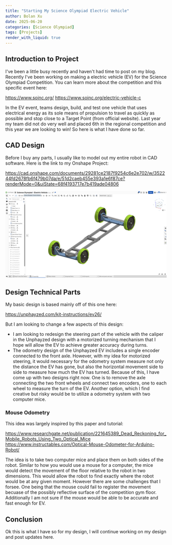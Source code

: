 ```yaml
---
title: "Starting My Science Olympiad Electric Vehicle"
author: Bolan Xu
date: 2025-06-20
categories: [Science Olympiad]
tags: [Projects]
render_with_liquid: true
---
```


## Introduction to Project

I've been a little busy recently and haven't had time to post on my blog. Recently I've been working on making a electric vehicle (EV) for the Science Olympiad Competition. You can learn more about the competition and this specific event here:

https://www.soinc.org/
https://www.soinc.org/electric-vehicle-c

In the EV event, teams design, build, and test one vehicle that uses electrical energy as its sole means of propulsion to travel as quickly as possible and stop close to a Target Point (from official website).
Last year my team did not do very well and placed 6th in the regional competition and this year we are looking to win! So here is what I have done so far.

## CAD Design
Before I buy any parts, I usually like to model out my entire robot in CAD software. Here is the link to my Onshape Project:

https://cad.onshape.com/documents/29281ce2187f9254c6e2e702/w/352244fd2678fb6f479b07da/e/51d2caeb455e393a1e6f87ce?renderMode=0&uiState=68f4193717e7b419ade04806

![](https://raw.githubusercontent.com/bolanxu/bolanxu.github.io/refs/heads/main/assets/images/ev_onshape_10_18_2025.png)

## Design Technical Parts

My basic design is based mainly off of this one here:

https://unphayzed.com/kit-instructions/ev26/

But I am looking to change a few aspects of this design:

 - I am looking to redesign the steering part of the vehicle with the caliper in the Unphayzed design with a motorized turning mechanism that I hope will allow the EV to achieve greater accuracy during turns.
 - The odometry design of the Unphayzed EV includes a single encoder connected to the front axle. However, with my idea for motorized steering,
   it would necessary for the odometry system measure not only the distance the EV has gone, but also the horizontal movement side to side to measure how much the EV has turned.
   Because of this, I have come up with two designs right now. One is to remove the axle connecting the two front wheels and connect two encoders, one to each wheel to measure the turn of the EV.
   Another option, which I find creative but risky would be to utilize a odometry system with two computer mice.
 
### Mouse Odometry
This idea was largely inspired by this paper and tutorial:

https://www.researchgate.net/publication/221645389_Dead_Reckoning_for_Mobile_Robots_Using_Two_Optical_Mice
https://www.instructables.com/Optical-Mouse-Odometer-for-Arduino-Robot/

The idea is to take two computer mice and place them on both sides of the robot. Similar to how you would use a mouse for a computer, the mice would detect the movement of the floor relative to the robot in two dimensions.
This would allow the robot to find exactly where the robot would be at any given moment. However there are some challenges that I forsee. One being that the mouse could fail to register the movement becuase of the possibly
reflective surface of the competition gym floor. Additionally I am not sure if the mouse would be able to be accurate and fast enough for EV.

## Conclusion
Ok this is what I have so for my design, I will continue working on my design and post updates here.
